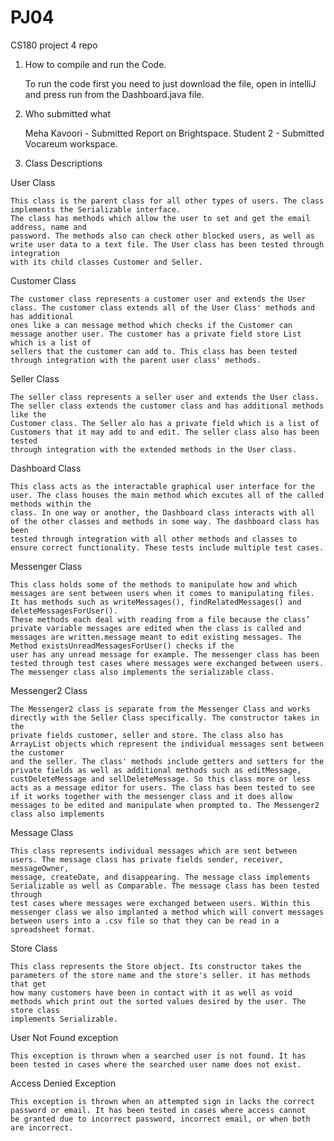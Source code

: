 # PJ04
CS180 project 4 repo

1. How to compile and run the Code.

	To run the code first you need to just download the file, open in intelliJ and press run from the Dashboard.java file.

2. Who submitted what
	
	Meha Kavoori - Submitted Report on Brightspace. Student 2 - Submitted Vocareum workspace.

3. Class Descriptions
	
  User Class
  
    This class is the parent class for all other types of users. The class implements the Serializable interface.
    The class has methods which allow the user to set and get the email address, name and 
    password. The methods also can check other blocked users, as well as write user data to a text file. The User class has been tested through integration
    with its child classes Customer and Seller.
    
    
  Customer Class
  
    The customer class represents a customer user and extends the User class. The customer class extends all of the User Class' methods and has additional 
    ones like a can message method which checks if the Customer can message another user. The customer has a private field store List which is a list of
    sellers that the customer can add to. This class has been tested through integration with the parent user class' methods.
    
  Seller Class
  
    The seller class represents a seller user and extends the User class. The seller class extends the customer class and has additional methods like the 
    Customer class. The Seller alo has a private field which is a list of Customers that it may add to and edit. The seller class also has been tested
    through integration with the extended methods in the User class.
    
  Dashboard Class
  
  	This class acts as the interactable graphical user interface for the user. The class houses the main method which excutes all of the called methods within the
	class. In one way or another, the Dashboard class interacts with all of the other classes and methods in some way. The dashboard class has been
	tested through integration with all other methods and classes to ensure correct functionality. These tests include multiple test cases. 
  
  Messenger Class
  
  	This class holds some of the methods to manipulate how and which messages are sent between users when it comes to manipulating files. It has methods such as writeMessages(), findRelatedMessages() and deleteMessagesForUser().
	These methods each deal with reading from a file because the class’ private variable messages are edited when the class is called and messages are written.message meant to edit existing messages. The Method existsUnreadMessagesForUser() checks if the 
	user has any unread message for example. The messenger class has been tested through test cases where messages were exchanged between users. The messenger class also implements the serializable class.
  
  Messenger2 Class
  
  	The Messenger2 class is separate from the Messenger Class and works directly with the Seller Class specifically. The constructor takes in the 
	private fields customer, seller and store. The class also has ArrayList objects which represent the individual messages sent between the customer
	and the seller. The class' methods include getters and setters for the private fields as well as additional methods such as editMessage, 
	custDeleteMessage and sellDeleteMessage. So this class more or less acts as a message editor for users. The class has been tested to see if it works together with the messenger class and it does allow messages to be edited and manipulate when prompted to. The Messenger2 class also implements
	
  Message Class
  	
	This class represents individual messages which are sent between users. The message class has private fields sender, receiver, messageOwner,
	message, createDate, and disappearing. The message class implements Serializable as well as Comparable. The message class has been tested through 
	test cases where messages were exchanged between users. Within this messenger class we also implanted a method which will convert messages between users into a .csv file so that they can be read in a spreadsheet format.
  
  Store Class
  
  	This class represents the Store object. Its constructor takes the parameters of the store name and the store's seller. it has methods that get
	how many customers have been in contact with it as well as void methods which print out the sorted values desired by the user. The store class
	implements Serializable.
  
  User Not Found exception
  
  	This exception is thrown when a searched user is not found. It has been tested in cases where the searched user name does not exist.
	
  Access Denied Exception
  
  	This exception is thrown when an attempted sign in lacks the correct password or email. It has been tested in cases where access cannot
	be granted due to incorrect password, incorrect email, or when both are incorrect.




